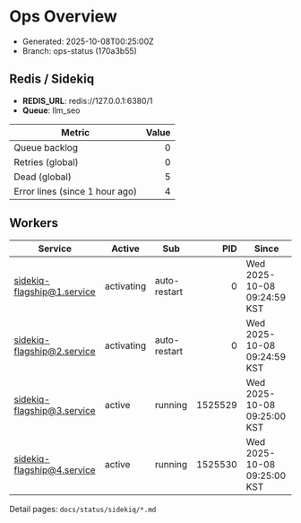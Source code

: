 # Ops Overview

- Generated: 2025-10-08T00:25:00Z
- Branch: ops-status (170a3b55)

## Redis / Sidekiq
- **REDIS_URL**: redis://127.0.0.1:6380/1
- **Queue**: llm_seo

| Metric | Value |
|---|---:|
| Queue backlog | 0 |
| Retries (global) | 0 |
| Dead (global) | 5 |
| Error lines (since 1 hour ago) | 4 |

## Workers
| Service | Active | Sub | PID | Since |
|---|---|---|---:|---|
| sidekiq-flagship@1.service | activating | auto-restart | 0 | Wed 2025-10-08 09:24:59 KST |
| sidekiq-flagship@2.service | activating | auto-restart | 0 | Wed 2025-10-08 09:24:59 KST |
| sidekiq-flagship@3.service | active | running | 1525529 | Wed 2025-10-08 09:25:00 KST |
| sidekiq-flagship@4.service | active | running | 1525530 | Wed 2025-10-08 09:25:00 KST |

Detail pages: `docs/status/sidekiq/*.md`
